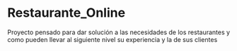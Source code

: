 # Restaurante_Online
 Proyecto pensado para dar solución a las necesidades de los restaurantes y como pueden llevar al siguiente nivel su experiencia y la de sus clientes
